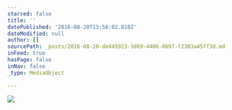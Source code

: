 ```yaml
---
starred: false
title: ''
datePublished: '2016-08-20T13:56:02.818Z'
dateModified: null
author: []
sourcePath: _posts/2016-08-20-de445923-3d69-4406-8b97-f2383a45ff3d.md
inFeed: true
hasPage: false
inNav: false
_type: MediaObject

---
```

![](https://the-grid-user-content.s3-us-west-2.amazonaws.com/878f1013-b7f7-4cad-adea-f69a03ac7362.jpg)